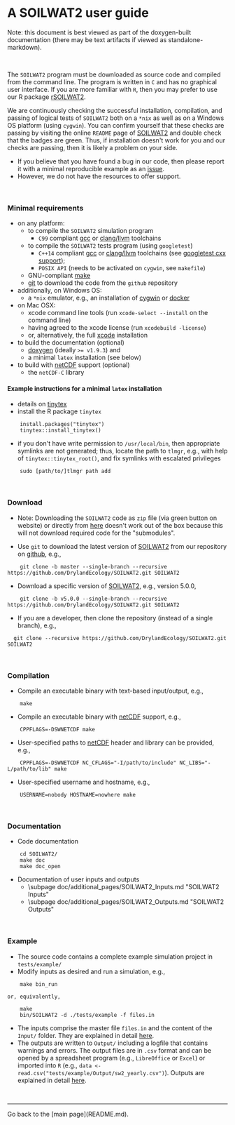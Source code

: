 # A SOILWAT2 user guide

[clang/llvm]: https://clang.llvm.org
[cygwin]: https://www.cygwin.com
[docker]: https://www.docker.com
[doxygen]: https://github.com/doxygen/doxygen
[gcc]: https://gcc.gnu.org
[git]: https://git-scm.com
[issue]: https://github.com/DrylandEcology/SOILWAT2/issues
[rSOILWAT2]: https://github.com/DrylandEcology/rSOILWAT2
[SOILWAT2]: https://github.com/DrylandEcology/SOILWAT2
[tinytex]: https://yihui.name/tinytex/
[xcode]: https://developer.apple.com/xcode
[netCDF]: https://downloads.unidata.ucar.edu/netcdf/


Note: this document is best viewed as part of the doxygen-built documentation
(there may be text artifacts if viewed as standalone-markdown).

<br>

The `SOILWAT2` program must be downloaded as source code and compiled from the
command line. The program is written in `C` and has no graphical user interface.
If you are more familiar with `R`, then you may prefer to use our R package
[rSOILWAT2][].

We are continuously checking the successful installation, compilation,
and passing of logical tests of `SOILWAT2` both on a `*nix` as well as on a
Windows OS platform (using `cygwin`).
You can confirm yourself that these checks are passing
by visiting the online `README` page of [SOILWAT2][] and double check that the
badges are green. Thus, if installation
doesn't work for you and our checks are passing, then it is likely a problem
on your side.
  * If you believe that you have found a bug in our code, then please report
    it with a minimal reproducible example as an [issue][].
  * However, we do not have the resources to offer support.

<br>

### Minimal requirements
  - on any platform:
    - to compile the `SOILWAT2` simulation program
      - `C99` compliant [gcc][] or [clang/llvm][] toolchains
    - to compile the `SOILWAT2` tests program (using `googletest`)
      - `C++14` compliant [gcc][] or [clang/llvm][] toolchains
         (see [googletest cxx support](https://github.com/google/oss-policies-info/blob/main/foundational-cxx-support-matrix.md));
      - `POSIX API` (needs to be activated on `cygwin`, see `makefile`)
    - GNU-compliant [make](https://www.gnu.org/software/make/)
    - [git][] to download the code from the `github` repository
  - additionally, on Windows OS:
    - a `*nix` emulator, e.g., an installation of [cygwin][] or [docker][]
  - on Mac OSX:
    - xcode command line tools (run `xcode-select --install` on the command line)
    - having agreed to the xcode license (run `xcodebuild -license`)
    - or, alternatively, the full [xcode][] installation
  - to build the documentation (optional)
    - [doxygen][] (ideally `>= v1.9.3`) and
    - a minimal `latex` installation (see below)
  - to build with [netCDF][] support (optional)
    - the `netCDF-C` library


#### Example instructions for a minimal `latex` installation
  * details on [tinytex][]
  * install the R package `tinytex`
```{.r}
    install.packages("tinytex")
    tinytex::install_tinytex()
```
  * if you don't have write permission to `/usr/local/bin`, then appropriate symlinks
    are not generated; thus, locate the path to `tlmgr`,
    e.g., with help of `tinytex::tinytex_root()`, and fix symlinks with
    escalated privileges
```{.sh}
    sudo [path/to/]tlmgr path add
```

<br>




### Download
  * Note: Downloading the `SOILWAT2` code as `zip` file (via green button
    on website) or directly from
    [here](https://github.com/DrylandEcology/SOILWAT2/archive/master.zip)
    doesn't work out of the box because this will not download required code for the
    "submodules".

  * Use `git` to download the latest version of [SOILWAT2][] from our repository on
    [github](https://github.com), e.g.,
```{.sh}
    git clone -b master --single-branch --recursive https://github.com/DrylandEcology/SOILWAT2.git SOILWAT2
```

  * Download a specific version of [SOILWAT2][], e.g., version 5.0.0,
```{.sh}
    git clone -b v5.0.0 --single-branch --recursive https://github.com/DrylandEcology/SOILWAT2.git SOILWAT2
```

  * If you are a developer, then clone the repository (instead of a single branch), e.g.,
  ```{.sh}
    git clone --recursive https://github.com/DrylandEcology/SOILWAT2.git SOILWAT2
```
<br>


### Compilation
  * Compile an executable binary with text-based input/output, e.g.,
```{.sh}
    make
```

  * Compile an executable binary with [netCDF][] support, e.g.,
```{.sh}
    CPPFLAGS=-DSWNETCDF make
```

  * User-specified paths to [netCDF][] header and library can be provided, e.g.,
```{.sh}
    CPPFLAGS=-DSWNETCDF NC_CFLAGS="-I/path/to/include" NC_LIBS="-L/path/to/lib" make
```

  * User-specified username and hostname, e.g.,
```{.sh}
    USERNAME=nobody HOSTNAME=nowhere make
```

<br>


### Documentation
  * Code documentation
```{.sh}
    cd SOILWAT2/
    make doc
    make doc_open
```

  * Documentation of user inputs and outputs
    * \subpage doc/additional_pages/SOILWAT2_Inputs.md "SOILWAT2 Inputs"
    * \subpage doc/additional_pages/SOILWAT2_Outputs.md "SOILWAT2 Outputs"
<br>



### Example
  * The source code contains a complete example simulation project in
    `tests/example/`
  * Modify inputs as desired and run a simulation, e.g.,
```{.sh}
    make bin_run
```
    or, equivalently,
```{.sh}
    make
    bin/SOILWAT2 -d ./tests/example -f files.in
```

  * The inputs comprise the master file `files.in` and the content of the
    `Input/` folder. They are explained in detail
    [here](doc/additional_pages/SOILWAT2_Inputs.md).
  * The outputs are written to `Output/` including a logfile that contains
    warnings and errors. The output files are in `.csv` format and can be
    opened by a spreadsheet program (e.g., `LibreOffice` or `Excel`) or
    imported into `R`
    (e.g., `data <- read.csv("tests/example/Output/sw2_yearly.csv")`).
    Outputs are explained in detail
    [here](doc/additional_pages/SOILWAT2_Inputs.md).

<br>

<hr>
Go back to the [main page](README.md).

